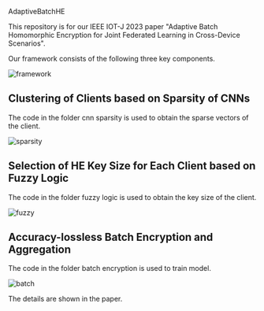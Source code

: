 AdaptiveBatchHE

This repository is for our IEEE IOT-J 2023 paper "Adaptive Batch Homomorphic Encryption for Joint Federated Learning in Cross-Device Scenarios". 

Our framework consists of the following three key components.

![framework](https://github.com/liyan2015/AdaptiveBatchHE/tree/main/fig/framework.PNG)

## Clustering of Clients based on Sparsity of CNNs

The code in the folder cnn sparsity is used to obtain the sparse vectors of the client.

![sparsity](https://github.com/liyan2015/AdaptiveBatchHE/tree/main/fig/sparsity.PNG)

## Selection of HE Key Size for Each Client based on Fuzzy Logic

The code in the folder fuzzy logic is used to obtain the key size of the client.

![fuzzy](https://github.com/liyan2015/AdaptiveBatchHE/tree/main/fig/fuzzy.PNG)

## Accuracy-lossless Batch Encryption and Aggregation

The code in the folder batch encryption is used to train model.

![batch](D:\GitHubFile\AdaptiveBatchHE\fig\batch.PNG)

The details are shown in the paper.





